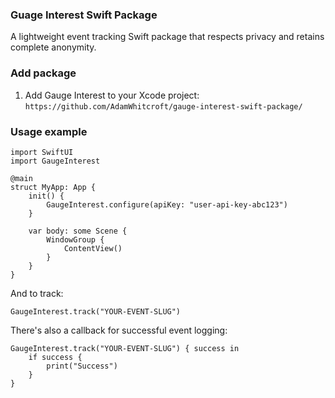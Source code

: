 ### Guage Interest Swift Package

A lightweight event tracking Swift package that respects privacy and retains complete anonymity.

### Add package

1. Add Gauge Interest to your Xcode project: `https://github.com/AdamWhitcroft/gauge-interest-swift-package/`

### Usage example

```
import SwiftUI
import GaugeInterest

@main
struct MyApp: App {
    init() {
        GaugeInterest.configure(apiKey: "user-api-key-abc123")
    }

    var body: some Scene {
        WindowGroup {
            ContentView()
        }
    }
}
```

And to track:

```
GaugeInterest.track("YOUR-EVENT-SLUG")
```

There's also a callback for successful event logging:

```
GaugeInterest.track("YOUR-EVENT-SLUG") { success in
    if success {
        print("Success")
    }
}
```